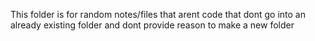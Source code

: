  This folder is for random notes/files that arent code that dont go into an already existing folder and dont provide reason to make a new folder